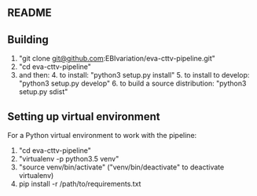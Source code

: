 ## README ##

Building
-------
1. "git clone git@github.com:EBIvariation/eva-cttv-pipeline.git"
2. "cd eva-cttv-pipeline"
3. and then:
	4. to install: "python3 setup.py install"
	5. to install to develop: "python3 setup.py develop"
	6. to build a source distribution: "python3 setup.py sdist"

Setting up virtual environment
-------
For a Python virtual environment to work with the pipeline:
1. "cd eva-cttv-pipeline"
2. "virtualenv -p python3.5 venv"
3. "source venv/bin/activate" ("venv/bin/deactivate" to deactivate virtualenv)
4. pip install -r /path/to/requirements.txt
